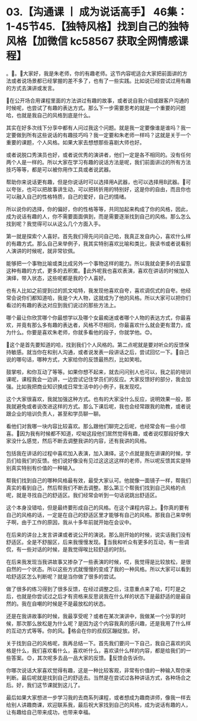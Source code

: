 # 03.【沟通课 丨 成为说话高手】 46集：1-45节45.【独特风格】找到自己的独特风格【加微信 kc58567 获取全网情感课程】

。🎼。🎼大家好，我是朱老师，你的有趣老师。这节内容呢适合大家把前面讲的方法或者说场景都已经掌握的差不多了，也有了一些实践。比如说已经尝试过用有趣的方式去演讲或发言。

🎼在公开场合用课程里面的方法讲过有趣的故事，或者说自我介绍或跟客户沟通的时候呢，也尝试了有趣的表达方式。那么下一步需要思考的就是一个重要的问题哈，也就是我自己的风格到底是什么。

其实在好多次线下分享中都有人问过我这个问题。就是我一定要像谁是谁吗？我一定要做到所有这些说话的有趣技巧吗？我一定要和朱老师一样吗？这就是关于一个重要的课题，个人风格。如果大家去想想那些喜剧大师也好。

或者说脱口秀演员也好，或者说优秀的演讲者，他们一定是各不相同的。没有任何两个人是一样的。所以大家在学习有趣的说话方法是呢，我们前面讲过的所有方法技巧等等，都是可以被你用作工具或者说武器。

帮助你来说话更有趣，但是你说话时可以选择用A武器，也可以选择用B武器。🎼可以夸张，也可以把故事讲生动，可以把转折用的特别好，这是你的自由，而且你也可以融入自己的性格特质，自己的爱好，自己的情绪。

所以说你的选择，你的偏好，你的性格等等，共同加起来构成了你的风格，因此，成为说话有趣的人，你不需要面面俱到，而是需要逐渐找到自己的风格。那么怎么找到呢？我觉得可以从这么几个方面入手。

第一就是探索个人喜好。首先我们得先问问自己哈，我真正发自内心，喜欢什么样的有趣方式。那么自己来举例子，我其实特别喜欢比喻和类比，我读书或者说看别人演讲的时候呢，就非常钦佩。

能够把一个事物比喻或类比成另外一个事物这样的能力。所以我就会更多的去留意这种有趣的方式，更多的去积累。🎼此外呢我也喜欢表演，喜欢在讲话的时候加入演绎，带入状态，这些呢都是我的个人喜好。

也有人比如之前提到过的凯文哈特，我发现他喜欢自夸，喜欢调侃式的自夸。他经常会说你们都知道哈，我是个大人物，这就成为了他的风格。所以大家可以把你们看过的有趣的表达对应到我们说过的那些方法上。

哪个最让你欣赏哪个你最想学以及哪个女最痴迷或者哪个人物的表达方式，你最喜欢，并竟有那么多有趣的表达者，风格不尽相同，你最喜欢什么就会更有潜力，成为什么。你要是喜欢朱老师，你就多看他的段子，你就学他。😊。

🎼这个是首先要知道的哈，找到我们个人风格的。第二点呢就是要对听众的反馈保持敏感。就当你在和别人沟通，或者说发表一段讲话之后，尝试回忆一下。🎼自己说的哪句话，哪种方式，大家给你的反馈最热烈，比如笑啦。

鼓掌啦，和你互动了等等。如果你想不起来，就去问问别人也可以，我之前的培训课呢，课程我会一边讲，一边尝试记住学员们的反应。大家反馈好的部分，我会加强。比如我把商业知识换成日常生活中的小例子，我发现哎。

这个大家很喜欢，我就加强这种方式。也有的大家没什么反应，说明效果一般，那我就避免或者说改进这样的方式。那么下课后呢，我也会经常跟我的助教，或者说跟企业的培训负责人，甚至和学员聊一聊。

看他们对我哪一块内容比较喜欢。那么跟他们聊完之后呢，也经常会有一些小惊喜。🎼因为我有时候都不知道，哎呦这段他们居然觉得有趣，或者说哎那段好像大家没什么感觉，然后不断去调整我讲的内容，还有我讲的风格。

包括我在讲话的过程中喜欢加入表演，加入演绎。这个点就是我在讲课的时候，学员们给我们的反馈。他们说好像没有见过这这这这样的老师，所以呢反馈其实是特别真实特别有价值的一种输入。

帮我们找到自己的哪种风格最有效，最受大家认可。他就像一面镜子一样，帮我们真实的看到自己，然后帮我们不断去调整。那么第三个帮我们找到自己风格的点呢，就是寻找自己的舒适区。我们经常会听到一句话说跳出舒适区。

这个本身没错哈，但是最终要形成自己的风格。在这个课程内容上。🎼你真的要有自己的风格的话，一定是在自己的舒适区里才能够有自己的风格。那我自己来举例子啊，由于工作的原因，我从十多年前就开始在会议中。

在后来的讲台上发言讲课或者说公开的演说。那么刚开始的时候，说实话我们没有舒适区。全是不舒服区，后来我慢慢发现。🎼当我和听众有更多的互动，有一些调侃，有一些对话的时候，是我觉得唉比较舒适的时刻。

在后来我发现当我讲故事又掺杂了一些表演的时候，哎，我觉得是比较放松，是很自然的一个状态。所以这些方式就慢慢的变成了我的一种风格。所以大家可以看到哈舒适区怎么判断呢？就是当你做了很多的尝试。

做了很多的练习得到了很多反馈，在经过调整之后，注意重点来了哈，叮叮是之后，也就是你尝试过之后才有资格来反思说我在什么样的状态下是最舒适的是最自然的。我在自嘲的时候是不是最放松的状态。

还是在我讲故事的时候，我最享受呢？或者在某次演讲中，我做某一个分享的时候，那次那么放松是为什么呢？是因为这个内容我真的感兴趣，还是我用了什么样的互动方式等等。你的风。🎼格会在你的叔叔区蹦绽放。好。

关于找到自己的风格呢，我再总结一下。首先我们要问一下自己，我自己喜欢的风格是什么，我们喜欢看什么，喜欢听什么，喜欢读什么样的内容，都是给我们的一些答案。😊，其次呢多去品一品大家的反馈。🎼反馈会告诉你。

你哪次说话大家喜欢觉得有趣，这是一种比较客观，非常有价值的一种输入帮你来判断。最后呢就是找到自己的舒适去。当然是在尝试过各种讲话方式，各种场合之后。好，我们这节课就到这儿了。

最后如果大家想进一步学习我的去商系列课程，或者想成为趣商讲师，像我一样去给别人讲趣商课，欢迎联系我，最后祝大家找到自己的风格，成为说话有趣的人，让有趣给自己带来成功，也带来幸福。

